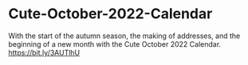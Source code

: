 # Cute-October-2022-Calendar
With the start of the autumn season, the making of addresses, and the beginning of a new month with the Cute October 2022 Calendar. https://bit.ly/3AUTlhU
